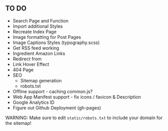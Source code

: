 ## TO DO

- Search Page and Function
- Import additional Styles
- Recreate Index Page
- Image formatting for Post Pages
- Image Captions Styles (typography.scss)
- Get RSS feed working
- Ingredient Amazon Links
- Redirect from
- Link Hover Effect
- 404 Page
- SEO
  - Sitemap generation
  - robots.txt
- Offline support - caching common.js?
- Web App Manifest support - fix icons / favicon & Description
- Google Analytics ID
- Figure out Github Deployment (gh-pages)


WARNING: Make sure to edit `static/robots.txt` to include your domain for the sitemap!
